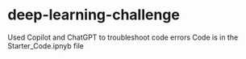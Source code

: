 # deep-learning-challenge

Used Copilot and ChatGPT to troubleshoot code errors
Code is in the Starter_Code.ipnyb file
